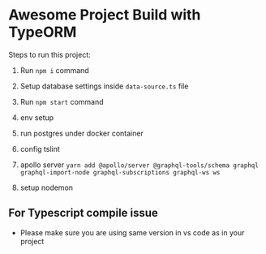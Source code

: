 # Awesome Project Build with TypeORM

Steps to run this project:

1. Run `npm i` command
2. Setup database settings inside `data-source.ts` file
3. Run `npm start` command


1. env setup
2. run postgres under docker container
3. config tslint
4. apollo server `yarn add @apollo/server @graphql-tools/schema graphql graphql-import-node graphql-subscriptions graphql-ws ws`
5. setup nodemon

## For Typescript compile issue
- Please make sure you are using same version in vs code as in your project